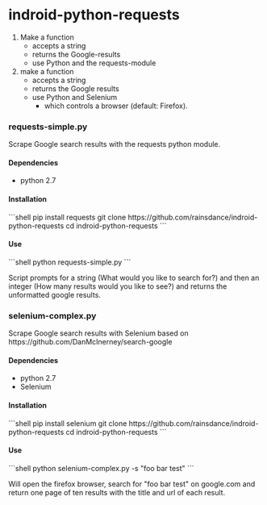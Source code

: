 # indroid-python-requests

1. Make a function 
 	- accepts a string 
	- returns the Google-results 
	- use Python and the requests-module
2. make a function 
	- accepts a string 
	- returns the Google results 
	- use Python and Selenium
		- which controls a browser (default: Firefox). 

<h3>requests-simple.py</h3>
Scrape Google search results with the requests python module.

<h4>Dependencies</h4>
<ul><li>python 2.7</li></ul>

<h4>Installation</h4>
```shell
pip install requests
git clone https://github.com/rainsdance/indroid-python-requests
cd indroid-python-requests
```

<h4>Use</h4>
```shell
python requests-simple.py
```

Script prompts for a string (What would you like to search for?) and then an integer (How many results would you like to see?) and returns the unformatted google results.

<h3>selenium-complex.py</h3>
Scrape Google search results with Selenium based on https://github.com/DanMcInerney/search-google

<h4>Dependencies</h4>
<ul><li>python 2.7</li>
<li>Selenium</li></ul>

<h4>Installation</h4>
```shell
pip install selenium
git clone https://github.com/rainsdance/indroid-python-requests
cd indroid-python-requests
```

<h4>Use</h4>
```shell
python selenium-complex.py -s "foo bar test"
```

Will open the firefox browser, search for "foo bar test" on google.com and return one page of ten results with the title and url of each result.

